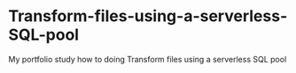 # Transform-files-using-a-serverless-SQL-pool
My portfolio study how to doing Transform files using a serverless SQL pool
